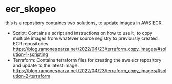 # ecr_skopeo
this is a repository containes two solutions, to update images in AWS ECR.

* Script: 
 Contains a script and instructions on how to use it, to copy multiple images from whatever source registry to previously created ECR repositories. 
 https://blog.ramonesparza.net/2022/04/23/terraform_copy_images/#solution-1-scripting
* Terraform:
 Contains terraform files for creating the aws ecr repository and update to the latest image. 
 https://blog.ramonesparza.net/2022/04/23/terraform_copy_images/#solution-2-terraform





